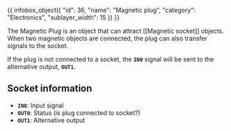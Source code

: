 {{ infobox_object({
	"id": 36,
	"name": "Magnetic plug",
	"category": "Electronics",
	"sublayer_width": 15
}) }}

The Magnetic Plug is an object that can attract [[Magnetic socket]] objects. When two magnetic objects are connected, the plug can also transfer signals to the socket.

If the plug is not connected to a socket, the **`IN0`** signal will be sent to the alternative output, **`OUT1`**.

## Socket information
- **`IN0`**: Input signal
- **`OUT0`**: Status (is plug connected to socket?)
- **`OUT1`**: Alternative output
